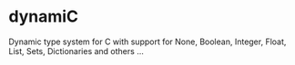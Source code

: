 # dynamiC

Dynamic type system for C with support for None, Boolean, Integer, Float, List, Sets, Dictionaries and others ...
